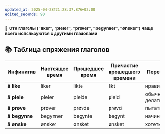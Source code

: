 ```yaml
---
updated_at: 2025-04-28T21:28:37.876+02:00
edited_seconds: 90
---
```

🔵 **Эти глаголы ("liker", "pleier", "prøver", "begynner", "ønsker") чаще всего используются с другими глалолами**


## 📚 **Таблица спряжения глаголов**

|Инфинитив|Настоящее время|Прошедшее время|Причастие прошедшего времени|Перевод|
|---|---|---|---|---|
|**å like**|liker|likte|likt|нравиться|
|**å pleie**|pleier|pleide|pleid|обычно делать|
|**å prøve**|prøver|prøvde|prøvd|пытаться|
|**å begynne**|begynner|begynte|begynt|начинать|
|**å ønske**|ønsker|ønsket|ønsket|хотеть|
